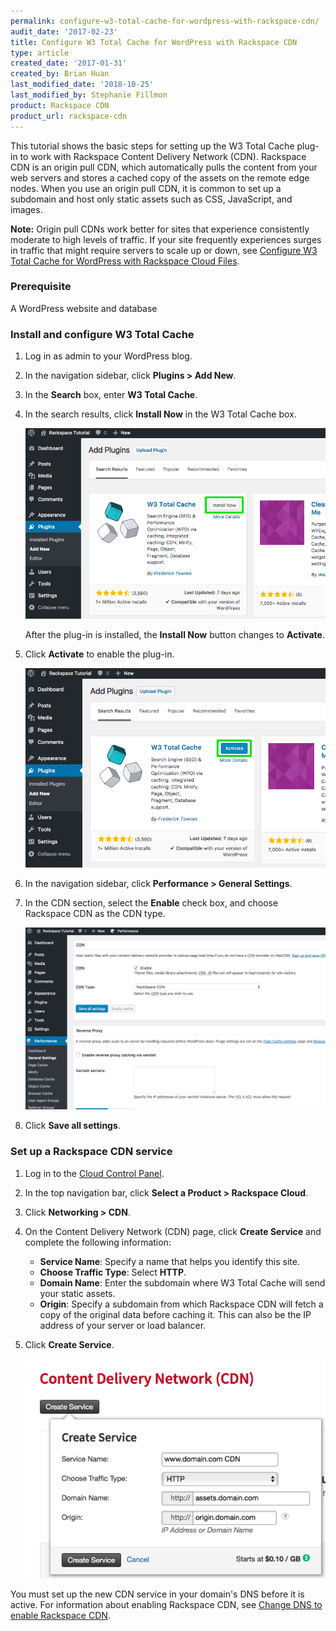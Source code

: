 ```yaml
---
permalink: configure-w3-total-cache-for-wordpress-with-rackspace-cdn/
audit_date: '2017-02-23'
title: Configure W3 Total Cache for WordPress with Rackspace CDN
type: article
created_date: '2017-01-31'
created_by: Brian Huan
last_modified_date: '2018-10-25'
last_modified_by: Stephanie Fillmon
product: Rackspace CDN
product_url: rackspace-cdn
---
```


This tutorial shows the basic steps for setting up the W3 Total Cache plug-in to work with Rackspace Content Delivery Network (CDN). Rackspace CDN is an origin pull CDN, which automatically pulls the content from your web servers and stores a cached copy of the assets on the remote edge nodes. When you use an origin pull CDN, it is common to set up a subdomain and host only static assets such as CSS, JavaScript, and images.

**Note:** Origin pull CDNs work better for sites that experience consistently moderate to high levels of traffic. If your site frequently experiences surges in traffic that might require servers to scale up or down, see [Configure W3 Total Cache for WordPress with Rackspace Cloud Files](/support/how-to/configure-w3-total-cache-for-wordpress-with-rackspace-cloud-files-cdn).

### Prerequisite

A WordPress website and database

### Install and configure W3 Total Cache

1. Log in as admin to your WordPress blog.

2. In the navigation sidebar, click **Plugins > Add New**.

3. In the **Search** box, enter **W3 Total Cache**.

4. In the search results, click **Install Now** in the W3 Total Cache box.

   <img src="configure-w3-Search-W3-Total-Cache.png" alt="click install now in the w3 total cache search result box" />

   After the plug-in is installed, the **Install Now** button changes to **Activate**.

5. Click **Activate** to enable the plug-in.

   <img src="configure-w3-Activate-W3-Total-Cache.png" alt="click activate in the w3 total cache search result box" />

6. In the navigation sidebar, click **Performance > General Settings**.

7. In the CDN section, select the **Enable** check box, and choose Rackspace CDN as the CDN type.

   <img src="configure-w3-Select-Rackspace-CDN.png" alt="select the enable check box and choose rackspace cdn as the cdn type. click save all settings" />

8. Click **Save all settings**.

### Set up a Rackspace CDN service

1. Log in to the [Cloud Control Panel](https://login.rackspace.com).
2. In the top navigation bar, click **Select a Product > Rackspace Cloud**.
3. Click **Networking > CDN**.
4. On the Content Delivery Network (CDN) page, click **Create Service** and complete the following information:

   - **Service Name**: Specify a name that helps you identify this site.
   - **Choose Traffic Type**: Select **HTTP**.
   - **Domain Name**: Enter the subdomain where W3 Total Cache will send your static assets.
   - **Origin**: Specify a subdomain from which Rackspace CDN will fetch a copy of the original data before caching it. This can also be the IP address of your server or load balancer.

5. Click **Create Service**.

   <img src="configure-w3-mycloud-Setup-Origin-CDN.png" alt="fill in the information to create a new service" />

You must set up the new CDN service in your domain's DNS before it is active. For information about enabling Rackspace CDN, see [Change DNS to enable Rackspace CDN](/support/how-to/change-dns-to-enable-rackspace-cdn).
